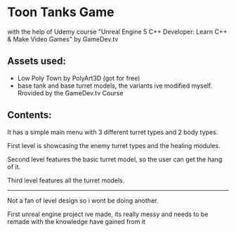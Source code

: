 # Toon Tanks Game
with the help of Udemy course "Unreal Engine 5 C++ Developer: Learn C++ & Make Video Games" by GameDev.tv

## Assets used:
- Low Poly Town by PolyArt3D (got for free)
- base tank and base turret models, the variants ive modified myself. Rrovided by the GameDev.tv Course 

## Contents:
It has a simple main menu with 3 different turret types and 2 body types.

First level is showcasing the enemy turret types and the healing modules.

Second level features the basic turret model, so the user can get the hang of it.

Third level features all the turret models.

** **

Not a fan of level design so i wont be doing another.

First unreal engine project ive made, its really messy and needs to be remade with the knowledge have gained from it
